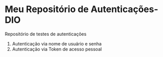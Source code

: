 # Meu Repositório de Autenticações-DIO
Repositório de testes de autenticações

1. Autenticação via nome de usuário e senha
2. Autenticação via Token de acesso pessoal
